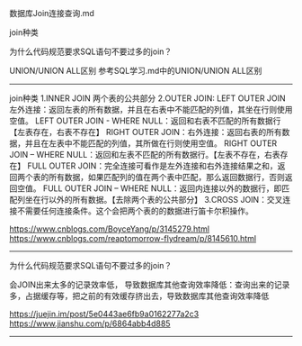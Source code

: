 数据库Join连接查询.md

join种类

为什么代码规范要求SQL语句不要过多的join？


UNION/UNION ALL区别
参考SQL学习.md中的UNION/UNION ALL区别

---------------------------------------------------------------------------------------------------------------------
join种类
1.INNER JOIN    两个表的公共部分
2.OUTER JOIN:
    LEFT OUTER JOIN     左外连接：返回左表的所有数据，并且在右表中不能匹配的列值，其坐在行则使用空值。
    LEFT OUTER JOIN - WHERE NULL：返回和右表不匹配的所有数据行【左表存在，右表不存在】
    RIGHT OUTER JOIN：右外连接：返回右表的所有数据，并且在左表中不能匹配的列值，其所做在行则使用空值。
    RIGHT OUTER JOIN – WHERE NULL：返回和左表不匹配的所有数据行。【左表不存在，右表存在】
    FULL OUTER JOIN：完全连接可看作是左外连接和右外连接结果之和，返回两个表的所有数据，如果匹配列的值在两个表中匹配，那么返回数据行，否则返回空值。
    FULL OUTER JOIN – WHERE NULL：返回内连接以外的数据行，即匹配列坐在行以外的所有数据。【去除两个表的公共部分】
3.CROSS JOIN：交叉连接不需要任何连接条件。这个会把两个表的的数据进行笛卡尔积操作。



https://www.cnblogs.com/BoyceYang/p/3145279.html
https://www.cnblogs.com/reaptomorrow-flydream/p/8145610.html



---------------------------------------------------------------------------------------------------------------------
为什么代码规范要求SQL语句不要过多的join？

会JOIN出来太多的记录效率低，
导致数据库其他查询效率降低：查询出来的记录多，占据缓存等，把之前的有效缓存挤出去，导致数据库其他查询效率降低

https://juejin.im/post/5e0443ae6fb9a0162277a2c3
https://www.jianshu.com/p/6864abb4d885



---------------------------------------------------------------------------------------------------------------------


